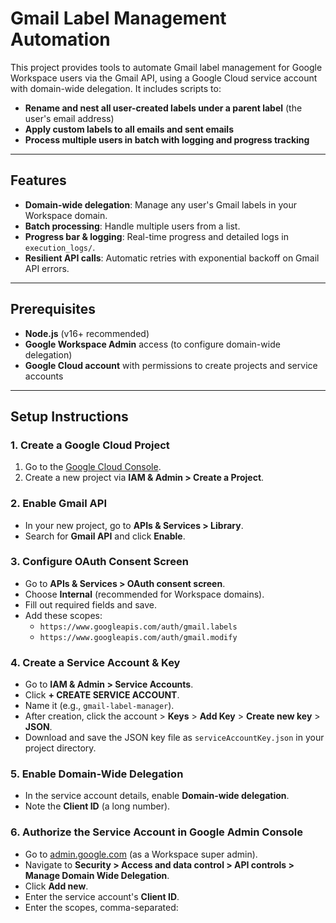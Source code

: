 # Gmail Label Management Automation

This project provides tools to automate Gmail label management for Google Workspace users via the Gmail API, using a Google Cloud service account with domain-wide delegation. It includes scripts to:

- **Rename and nest all user-created labels under a parent label** (the user's email address)
- **Apply custom labels to all emails and sent emails**
- **Process multiple users in batch with logging and progress tracking**

---

## Features

- **Domain-wide delegation**: Manage any user's Gmail labels in your Workspace domain.
- **Batch processing**: Handle multiple users from a list.
- **Progress bar & logging**: Real-time progress and detailed logs in `execution_logs/`.
- **Resilient API calls**: Automatic retries with exponential backoff on Gmail API errors.

---

## Prerequisites

- **Node.js** (v16+ recommended)
- **Google Workspace Admin** access (to configure domain-wide delegation)
- **Google Cloud account** with permissions to create projects and service accounts

---

## Setup Instructions

### 1. Create a Google Cloud Project

1. Go to the [Google Cloud Console](https://console.cloud.google.com/).
2. Create a new project via **IAM & Admin > Create a Project**.

### 2. Enable Gmail API

- In your new project, go to **APIs & Services > Library**.
- Search for **Gmail API** and click **Enable**.

### 3. Configure OAuth Consent Screen

- Go to **APIs & Services > OAuth consent screen**.
- Choose **Internal** (recommended for Workspace domains).
- Fill out required fields and save.
- Add these scopes:
  - `https://www.googleapis.com/auth/gmail.labels`
  - `https://www.googleapis.com/auth/gmail.modify`

### 4. Create a Service Account & Key

- Go to **IAM & Admin > Service Accounts**.
- Click **+ CREATE SERVICE ACCOUNT**.
- Name it (e.g., `gmail-label-manager`).
- After creation, click the account > **Keys** > **Add Key** > **Create new key** > **JSON**.
- Download and save the JSON key file as `serviceAccountKey.json` in your project directory.

### 5. Enable Domain-Wide Delegation

- In the service account details, enable **Domain-wide delegation**.
- Note the **Client ID** (a long number).

### 6. Authorize the Service Account in Google Admin Console

- Go to [admin.google.com](https://admin.google.com/) (as a Workspace super admin).
- Navigate to **Security > Access and data control > API controls > Manage Domain Wide Delegation**.
- Click **Add new**.
- Enter the service account's **Client ID**.
- Enter the scopes, comma-separated:
